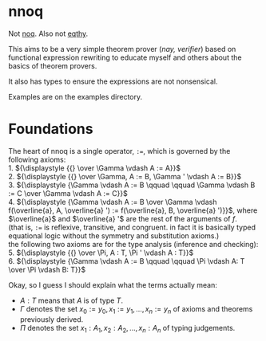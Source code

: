 # nnoq
Not [noq](https://github.com/tsoding/Noq). Also not [eqthy](https://github.com/catseye/Eqthy).

This aims to be a very simple theorem prover (_nay, verifier_) based on functional expression rewriting to educate myself and others about the basics of theorem provers.

It also has types to ensure the expressions are not nonsensical.

Examples are on the examples directory.

# Foundations
The heart of nnoq is a single operator, `:=`, which is governed by the following axioms:  
    1. ${\displaystyle {{} \over \Gamma \vdash A := A}}$   
    2. ${\displaystyle {{} \over \Gamma, A := B, \Gamma ' \vdash A := B}}$   
    3. ${\displaystyle {\Gamma \vdash A := B \qquad \qquad \Gamma \vdash B := C \over \Gamma \vdash A := C}}$  
    4. ${\displaystyle {\Gamma \vdash A := B \over \Gamma \vdash f(\overline{a}, A, \overline{a} ') := f(\overline{a}, B, \overline{a} ')}}$, where $\overline{a}$ and $\overline{a} '$ are the rest of the arguments of $f$.  
(that is, `:=` is reflexive, transitive, and congruent. in fact it is basically typed equational logic without the symmetry and substitution axioms.)  
the following two axioms are for the type analysis (inference and checking):  
    5. ${\displaystyle {{} \over \Pi, A : T, \Pi ' \vdash A : T}}$  
    6. ${\displaystyle {\Gamma \vdash A := B \qquad \qquad \Pi \vdash A: T \over \Pi \vdash B: T}}$  

Okay, so I guess I should explain what the terms actually mean:
- $A: T$ means that $A$ is of type $T$.
- $\Gamma$ denotes the set $x_0 := y_0, x_1 := y_1, \ldots, x_n := y_n$ of axioms and theorems previously derived.
- $\Pi$ denotes the set $x_1:A_1, x_2:A_2, \ldots, x_n: A_n$  of typing judgements.
